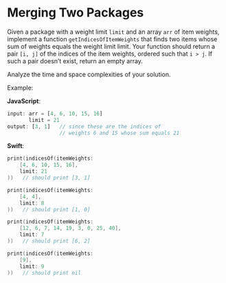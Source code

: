 # Merging Two Packages

Given a package with a weight limit `limit` and an array `arr` of item weights, implement a function `getIndicesOfItemWeights` that finds two items whose sum of weights equals the weight limit limit. Your function should return a pair `[i, j]` of the indices of the item weights, ordered such that `i > j`. If such a pair doesn’t exist, return an empty array.

Analyze the time and space complexities of your solution.

Example:

**JavaScript**:

```js
input: arr = [4, 6, 10, 15, 16]
       limit = 21
output: [3, 1]   // since these are the indices of 
                 // weights 6 and 15 whose sum equals 21
```

**Swift**:

```swift
print(indicesOf(itemWeights:
	[4, 6, 10, 15, 16],
	limit: 21
))   // should print [3, 1]

print(indicesOf(itemWeights:
	[4, 4],
	limit: 8
))   // should print [1, 0]

print(indicesOf(itemWeights:
	[12, 6, 7, 14, 19, 3, 0, 25, 40],
	limit: 7
))   // should print [6, 2]

print(indicesOf(itemWeights:
	[9],
	limit: 9
))   // should print nil
```
